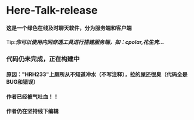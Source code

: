 # Here-Talk-release
#### 这是一个绿色在线及时聊天软件，分为服务端和客户端
Tip:***你可以使用内网穿透工具进行搭建服务端，如：cpolar,花生壳...***
### 代码仍未完成，正在构建中
#### 原因："HRH233"上厕所从不知道冲水（不写注释），拉的屎还很臭（代码全是BUG和错误）
#### 作者已经被气吐血！！
#### 作者仍在坚持线下编辑

